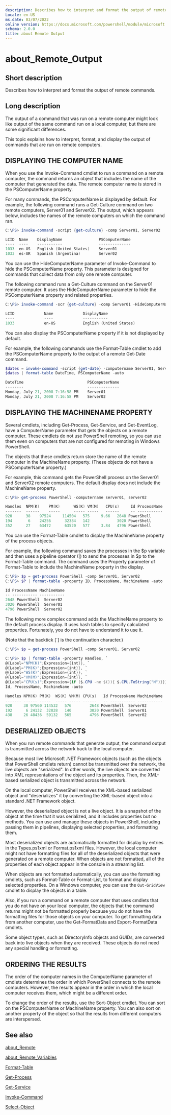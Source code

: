 ```yaml
---
description: Describes how to interpret and format the output of remote commands.
Locale: en-US
ms.date: 03/07/2022
online version: https://docs.microsoft.com/powershell/module/microsoft.powershell.core/about/about_remote_output?view=powershell-7&WT.mc_id=ps-gethelp
schema: 2.0.0
title: about Remote Output
---
```

# about_Remote_Output

## Short description
Describes how to interpret and format the output of remote commands.

## Long description

The output of a command that was run on a remote computer might look
like output of the same command run on a local computer, but there are
some significant differences.

This topic explains how to interpret, format, and display the output
of commands that are run on remote computers.

## DISPLAYING THE COMPUTER NAME

When you use the Invoke-Command cmdlet to run a command on a remote
computer, the command returns an object that includes the name of
the computer that generated the data. The remote computer name is
stored in the PSComputerName property.

For many commands, the PSComputerName is displayed by default. For
example, the following command runs a Get-Culture command on two
remote computers, Server01 and Server02. The output, which appears
below, includes the names of the remote computers on which the command
ran.

```powershell
C:\PS> invoke-command -script {get-culture} -comp Server01, Server02

LCID  Name    DisplayName                PSComputerName
----  ----    -----------                --------------
1033  en-US   English (United States)    Server01
1033  es-AR   Spanish (Argentina)        Server02
```

You can use the HideComputerName parameter of Invoke-Command to hide
the PSComputerName property. This parameter is designed for commands
that collect data from only one remote computer.

The following command runs a Get-Culture command on the Server01
remote computer. It uses the HideComputerName parameter to hide the
PSComputerName property and related properties.

```powershell
C:\PS> invoke-command -scr {get-culture} -comp Server01 -HideComputerName

LCID             Name             DisplayName
----             ----             -----------
1033             en-US            English (United States)
```

You can also display the PSComputerName property if it is not displayed
by default.

For example, the following commands use the Format-Table cmdlet to add
the PSComputerName property to the output of a remote Get-Date command.

```powershell
$dates = invoke-command -script {get-date} -computername Server01, Server02
$dates | format-table DateTime, PSComputerName -auto

DateTime                            PSComputerName
--------                            --------------
Monday, July 21, 2008 7:16:58 PM    Server01
Monday, July 21, 2008 7:16:58 PM    Server02
```

## DISPLAYING THE MACHINENAME PROPERTY

Several cmdlets, including Get-Process, Get-Service, and Get-EventLog,
have a ComputerName parameter that gets the objects on a remote computer.
These cmdlets do not use PowerShell remoting, so you can use them
even on computers that are not configured for remoting in Windows
PowerShell.

The objects that these cmdlets return store the name of the remote computer
in the MachineName property. (These objects do not have a PSComputerName
property.)

For example, this command gets the PowerShell process on the Server01 and
Server02 remote computers. The default display does not include the
MachineName property.

```powershell
C:\PS> get-process PowerShell -computername server01, server02

Handles  NPM(K)    PM(K)      WS(K) VM(M)   CPU(s)     Id ProcessName
-------  ------    -----      ----- -----   ------     -- -----------
920      38    97524     114504   575     9.66   2648 PowerShell
194       6    24256      32384   142            3020 PowerShell
352      27    63472      63520   577     3.84   4796 PowerShell
```

You can use the Format-Table cmdlet to display the MachineName property
of the process objects.

For example, the following command saves the processes in the $p variable
and then uses a pipeline operator (|) to send the processes in $p to the
Format-Table command. The command uses the Property parameter of
Format-Table to include the MachineName property in the display.

```powershell
C:\PS> $p = get-process PowerShell -comp Server01, Server02
C:\PS> $P | format-table -property ID, ProcessName, MachineName -auto

Id ProcessName MachineName
-- ----------- -----------
2648 PowerShell  Server02
3020 PowerShell  Server01
4796 PowerShell  Server02
```

The following more complex command adds the MachineName property to the
default process display. It uses hash tables to specify calculated
properties. Fortunately, you do not have to understand it to use it.

(Note that the backtick [`] is the continuation character.)

```powershell
C:\PS> $p = get-process PowerShell -comp Server01, Server02

C:\PS> $p | format-table -property Handles, `
@{Label="NPM(K)";Expression={int}}, `
@{Label="PM(K)";Expression={int}}, `
@{Label="WS(K)";Expression={int}}, `
@{Label="VM(M)";Expression={int}}, `
@{Label="CPU(s)";Expression={if ($.CPU -ne $()){ $.CPU.ToString("N")}}}, `
Id, ProcessName, MachineName -auto

Handles NPM(K) PM(K)  WS(K) VM(M) CPU(s)   Id ProcessName MachineName
------- ------ -----  ----- ----- ------   -- ----------- -----------
920     38 97560 114532   576        2648 PowerShell  Server02
192      6 24132  32028   140        3020 PowerShell  Server01
438     26 48436  59132   565        4796 PowerShell  Server02

```

## DESERIALIZED OBJECTS

When you run remote commands that generate output, the command output is
transmitted across the network back to the local computer.

Because most live Microsoft .NET Framework objects (such as the objects
that PowerShell cmdlets return) cannot be transmitted over the
network, the live objects are "serialized". In other words, the live
objects are converted into XML representations of the object and its
properties. Then, the XML-based serialized object is transmitted across
the network.

On the local computer, PowerShell receives the XML-based serialized
object and "deserializes" it by converting the XML-based object into a
standard .NET Framework object.

However, the deserialized object is not a live object. It is a snapshot of
the object at the time that it was serialized, and it includes properties
but no methods. You can use and manage these objects in PowerShell,
including passing them in pipelines, displaying selected properties, and
formatting them.

Most deserialized objects are automatically formatted for display by
entries in the Types.ps1xml or Format.ps1xml files. However, the local
computer might not have formatting files for all of the deserialized
objects that were generated on a remote computer. When objects are
not formatted, all of the properties of each object appear in the console
in a streaming list.

When objects are not formatted automatically, you can use the formatting
cmdlets, such as Format-Table or Format-List, to format and display
selected properties. On a Windows computer, you can use the `Out-GridView`
cmdlet to display the objects in a table.

Also, if you run a command on a remote computer that uses cmdlets that you
do not have on your local computer, the objects that the command returns
might not be formatted properly because you do not have the formatting
files for those objects on your computer. To get formatting data from
another computer, use the Get-FormatData and Export-FormatData cmdlets.

Some object types, such as DirectoryInfo objects and GUIDs, are converted
back into live objects when they are received. These objects do not need
any special handling or formatting.

## ORDERING THE RESULTS

The order of the computer names in the ComputerName parameter of cmdlets
determines the order in which PowerShell connects to the remote
computers. However, the results appear in the order in which the local
computer receives them, which might be a different order.

To change the order of the results, use the Sort-Object cmdlet. You can
sort on the PSComputerName or MachineName property. You can also sort on
another property of the object so that the results from different
computers are interspersed.

## See also

[about_Remote](about_Remote.md)

[about_Remote_Variables](about_Remote_Variables.md)

[Format-Table](xref:Microsoft.PowerShell.Utility.Format-Table)

[Get-Process](xref:Microsoft.PowerShell.Management.Get-Process)

[Get-Service](xref:Microsoft.PowerShell.Management.Get-Service)

[Invoke-Command](xref:Microsoft.PowerShell.Core.Invoke-Command)

[Select-Object](xref:Microsoft.PowerShell.Utility.Select-Object)

